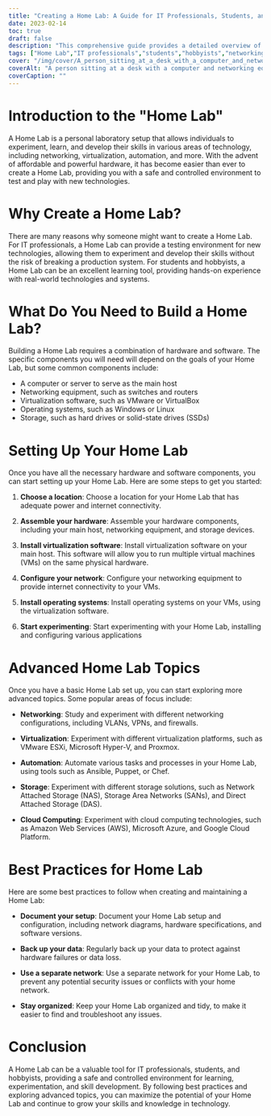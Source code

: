 ```yaml
---
title: "Creating a Home Lab: A Guide for IT Professionals, Students, and Hobbyists"
date: 2023-02-14
toc: true
draft: false
description: "This comprehensive guide provides a detailed overview of what a Home Lab is, why to create one, what components are needed, how to set it up, advanced topics to explore, and best practices to follow."
tags: ["Home Lab","IT professionals","students","hobbyists","networking","virtualization","automation","hardware","software","best practices","guide"]
cover: "/img/cover/A_person_sitting_at_a_desk_with_a_computer_and_networking.webp"
coverAlt: "A person sitting at a desk with a computer and networking equipment, surrounded by books and notes."
coverCaption: ""
---
```


# Introduction to the "Home Lab"

A Home Lab is a personal laboratory setup that allows individuals to experiment, learn, and develop their skills in various areas of technology, including networking, virtualization, automation, and more. With the advent of affordable and powerful hardware, it has become easier than ever to create a Home Lab, providing you with a safe and controlled environment to test and play with new technologies.

# Why Create a Home Lab?

There are many reasons why someone might want to create a Home Lab. For IT professionals, a Home Lab can provide a testing environment for new technologies, allowing them to experiment and develop their skills without the risk of breaking a production system. For students and hobbyists, a Home Lab can be an excellent learning tool, providing hands-on experience with real-world technologies and systems.

# What Do You Need to Build a Home Lab?

Building a Home Lab requires a combination of hardware and software. The specific components you will need will depend on the goals of your Home Lab, but some common components include:

- A computer or server to serve as the main host
- Networking equipment, such as switches and routers
- Virtualization software, such as VMware or VirtualBox
- Operating systems, such as Windows or Linux
- Storage, such as hard drives or solid-state drives (SSDs)

# Setting Up Your Home Lab

Once you have all the necessary hardware and software components, you can start setting up your Home Lab. Here are some steps to get you started:

1. **Choose a location**: Choose a location for your Home Lab that has adequate power and internet connectivity.

2. **Assemble your hardware**: Assemble your hardware components, including your main host, networking equipment, and storage devices.

3. **Install virtualization software**: Install virtualization software on your main host. This software will allow you to run multiple virtual machines (VMs) on the same physical hardware.

4. **Configure your network**: Configure your networking equipment to provide internet connectivity to your VMs.

5. **Install operating systems**: Install operating systems on your VMs, using the virtualization software.

6. **Start experimenting**: Start experimenting with your Home Lab, installing and configuring various applications

# Advanced Home Lab Topics

Once you have a basic Home Lab set up, you can start exploring more advanced topics. Some popular areas of focus include:

- **Networking**: Study and experiment with different networking configurations, including VLANs, VPNs, and firewalls.

- **Virtualization**: Experiment with different virtualization platforms, such as VMware ESXi, Microsoft Hyper-V, and Proxmox.

- **Automation**: Automate various tasks and processes in your Home Lab, using tools such as Ansible, Puppet, or Chef.

- **Storage**: Experiment with different storage solutions, such as Network Attached Storage (NAS), Storage Area Networks (SANs), and Direct Attached Storage (DAS).

- **Cloud Computing**: Experiment with cloud computing technologies, such as Amazon Web Services (AWS), Microsoft Azure, and Google Cloud Platform.

# Best Practices for Home Lab

Here are some best practices to follow when creating and maintaining a Home Lab:

- **Document your setup**: Document your Home Lab setup and configuration, including network diagrams, hardware specifications, and software versions.

- **Back up your data**: Regularly back up your data to protect against hardware failures or data loss.

- **Use a separate network**: Use a separate network for your Home Lab, to prevent any potential security issues or conflicts with your home network.

- **Stay organized**: Keep your Home Lab organized and tidy, to make it easier to find and troubleshoot any issues.

# Conclusion

A Home Lab can be a valuable tool for IT professionals, students, and hobbyists, providing a safe and controlled environment for learning, experimentation, and skill development. By following best practices and exploring advanced topics, you can maximize the potential of your Home Lab and continue to grow your skills and knowledge in technology.
